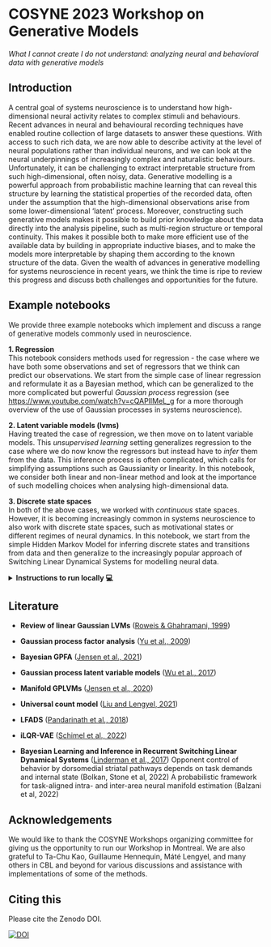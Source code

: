 # COSYNE 2023 Workshop on Generative Models

*What I cannot create I do not understand: analyzing neural and behavioral data with generative models*

## Introduction

A central goal of systems neuroscience is to understand how high-dimensional neural activity relates to complex stimuli and behaviours. Recent advances in neural and behavioural recording techniques have enabled routine collection of large datasets to answer these questions. With access to such rich data, we are now able to describe activity at the level of neural populations rather than individual neurons, and we can look at the neural underpinnings of increasingly complex and naturalistic behaviours. Unfortunately, it can be challenging to extract interpretable structure from such high-dimensional, often noisy, data. Generative modelling is a powerful approach from probabilistic machine learning that can reveal this structure by learning the statistical properties of the recorded data, often under the assumption that the high-dimensional observations arise from some lower-dimensional ‘latent’ process. Moreover, constructing such generative models makes it possible to build prior knowledge about the data directly into the analysis pipeline, such as multi-region structure or temporal continuity. This makes it possible both to make more efficient use of the available data by building in appropriate inductive biases, and to make the models more interpretable by shaping them according to the known structure of the data. Given the wealth of advances in generative modelling for systems neuroscience in recent years, we think the time is ripe to review this progress and discuss both challenges and opportunities for the future.


## Example notebooks

We provide three example notebooks which implement and discuss a range of generative models commonly used in neuroscience.

**1. Regression**\
This notebook considers methods used for regression - the case where we have both some observations and set of regressors that we think can predict our observations.
We start from the simple case of linear regression and reformulate it as a Bayesian method, which can be generalized to the more complicated but powerful *Gaussian process* regression (see https://www.youtube.com/watch?v=cQAPIlMeL_g for a more thorough overview of the use of Gaussian processes in systems neuroscience).

**2. Latent variable models (lvms)**\
Having treated the case of regression, we then move on to latent variable models. This *unsupervised learning* setting generalizes regression to the case where we do now know the regressors but instead have to *infer* them from the data.
This inference process is often complicated, which calls for simplifying assumptions such as Gaussianity or linearity.
In this notebook, we consider both linear and non-linear method and look at the importance of such modelling choices when analysing high-dimensional data.

**3. Discrete state spaces**\
In both of the above cases, we worked with *continuous* state spaces.
However, it is becoming increasingly common in systems neuroscience to also work with discrete state spaces, such as motivational states or different regimes of neural dynamics.
In this notebook, we start from the simple Hidden Markov Model for inferring discrete states and transitions from data and then generalize to the increasingly popular approach of Switching Linear Dynamical Systems for modelling neural data.

<details>
<summary><b>Instructions to run locally 💻 </b></summary>

To run the notebooks, we need to install software dependencies in Python 3.
    
1. First, open the terminal and set up a Python 3 virtual environment 

```
python3 -m venv /path/environment
```
    
2. Now activate it 
    
```
. /path/environment/bin/activate
```
    
3. Finally, install the required dependencies 
    
```
python3 -m pip install -r requirements.txt
```
   
</details>



## Literature

- **Review of linear Gaussian LVMs** ([Roweis & Ghahramani, 1999](https://ieeexplore.ieee.org/abstract/document/6790691))
- **Gaussian process factor analysis** ([Yu et al., 2009](https://proceedings.neurips.cc/paper/2008/hash/ad972f10e0800b49d76fed33a21f6698-Abstract.html))
- **Bayesian GPFA** ([Jensen et al., 2021](https://proceedings.neurips.cc/paper/2021/hash/58238e9ae2dd305d79c2ebc8c1883422-Abstract.html))
- **Gaussian process latent variable models** ([Wu et al., 2017](https://proceedings.neurips.cc/paper/2017/hash/b3b4d2dbedc99fe843fd3dedb02f086f-Abstract.html))
- **Manifold GPLVMs** ([Jensen et al., 2020](https://proceedings.neurips.cc/paper/2020/hash/fedc604da8b0f9af74b6cfc0fab2163c-Abstract.html))
- **Universal count model** ([Liu and Lengyel, 2021](https://proceedings.neurips.cc/paper/2021/hash/6f5216f8d89b086c18298e043bfe48ed-Abstract.html))
- **LFADS** ([Pandarinath et al., 2018](https://www.nature.com/articles/s41592-018-0109-9)) 
- **iLQR-VAE** ([Schimel et al., 2022](https://www.biorxiv.org/content/10.1101/2021.10.07.463540v2.abstract))

- **Bayesian Learning and Inference in Recurrent Switching Linear Dynamical Systems** ([Linderman et al., 2017](https://proceedings.mlr.press/v54/linderman17a.html))
Opponent control of behavior by dorsomedial striatal pathways depends on task demands and internal state (Bolkan, Stone et al, 2022) 
A probabilistic framework for task-aligned intra- and inter-area neural manifold estimation (Balzani et al, 2022)

## Acknowledgements

We would like to thank the COSYNE Workshops organizing committee for giving us the opportunity to run our Workshop in Montreal.
We are also grateful to Ta-Chu Kao, Guillaume Hennequin, Máté Lengyel, and many others in CBL and beyond for various discussions and assistance with implementations of some of the methods.


## Citing this

Please cite the Zenodo DOI.

[![DOI](https://zenodo.org/badge/451483302.svg)](https://zenodo.org/badge/latestdoi/451483302)